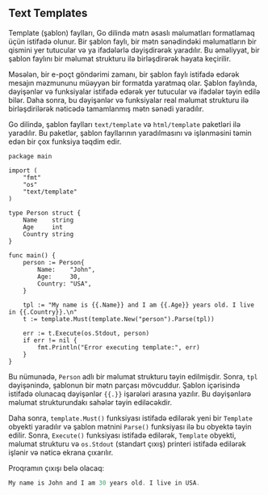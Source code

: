## Text Templates

Template (şablon) faylları, Go dilində mətn əsaslı məlumatları formatlamaq üçün istifadə olunur. Bir şablon faylı, bir mətn sənədindəki məlumatların bir qismini yer tutucular və ya ifadələrlə dəyişdirərək yaradılır. Bu əməliyyat, bir şablon faylını bir məlumat strukturu ilə birləşdirərək həyata keçirilir.

Məsələn, bir e-poçt göndərimi zamanı, bir şablon faylı istifadə edərək mesajın məzmununu müəyyən bir formatda yaratmaq olar. Şablon faylında, dəyişənlər və funksiyalar istifadə edərək yer tutucular və ifadələr təyin edilə bilər. Daha sonra, bu dəyişənlər və funksiyalar real məlumat strukturu ilə birləşdirilərək nəticədə tamamlanmış mətn sənədi yaradılır.

Go dilində, şablon faylları `text/template` və `html/template` paketləri ilə yaradılır. Bu paketlər, şablon fayllarının yaradılmasını və işlənməsini təmin edən bir çox funksiya təqdim edir.

```golang
package main

import (
    "fmt"
    "os"
    "text/template"
)

type Person struct {
    Name    string
    Age     int
    Country string
}

func main() {
    person := Person{
        Name:    "John",
        Age:     30,
        Country: "USA",
    }

    tpl := "My name is {{.Name}} and I am {{.Age}} years old. I live in {{.Country}}.\n"
    t := template.Must(template.New("person").Parse(tpl))

    err := t.Execute(os.Stdout, person)
    if err != nil {
        fmt.Println("Error executing template:", err)
    }
}
```

Bu nümunədə, `Person` adlı bir məlumat strukturu təyin edilmişdir. Sonra, `tpl` dəyişənində, şablonun bir mətn parçası mövcuddur. Şablon içərisində istifadə olunacaq dəyişənlər `{{.}}` işarələri arasına yazılır. Bu dəyişənlərə məlumat strukturundakı sahələr təyin ediləcəkdir.

Daha sonra, `template.Must()` funksiyası istifadə edilərək yeni bir `Template` obyekti yaradılır və şablon mətnini `Parse()` funksiyası ilə bu obyektə təyin edilir. Sonra, `Execute()` funksiyası istifadə edilərək, `Template` obyekti, məlumat strukturu və `os.Stdout` (standart çıxış) printeri istifadə edilərək işlənir və nəticə ekrana çıxarılır.

Proqramın çıxışı belə olacaq:

```go
My name is John and I am 30 years old. I live in USA.
```

